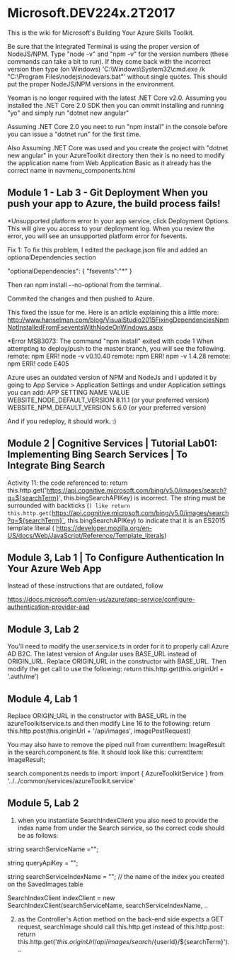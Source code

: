 
# Microsoft.DEV224x.2T2017

This is the wiki for Microsoft's Building Your Azure Skills Toolkit.

Be sure that the Integrated Terminal is using the proper version of NodeJS/NPM. Type "node -v" and "npm -v" for the version numbers (these commands can take a bit to run). If they come back with the incorrect version then type (on Windows) 'C:\Windows\System32\cmd.exe /k "C:\Program Files\nodejs\nodevars.bat"' without single quotes. This should put the proper NodeJS/NPM versions in the environment.

Yeoman is no longer required with the latest .NET Core v2.0. Assuming you installed the .NET Core 2.0 SDK then you can ommit installing and running "yo" and simply run "dotnet new angular"

Assuming .NET Core 2.0 you neet to run "npm install" in the console before you can issue a "dotnet run" for the first time.

Also Assuming .NET Core was used and you create the project with "dotnet new angular" in your AzureToolkit directory then their is no need to modify the application name from Web Application Basic as it already has the correct name in navmenu_components.html

## Module 1 - Lab 3 - Git Deployment When you push your app to Azure, the build process fails!

*Unsupported platform error In your app service, click Deployment Options. This will give you access to your deployment log. When you review the error, you will see an unsupported platform error for fsevents.

Fix 1: To fix this problem, I edited the package.json file and added an optionalDependencies section

"optionalDependencies": { "fsevents":"*" }

Then ran npm install --no-optional from the terminal.

Commited the changes and then pushed to Azure.

This fixed the issue for me. Here is an article explaining this a little more: http://www.hanselman.com/blog/VisualStudio2015FixingDependenciesNpmNotInstalledFromFseventsWithNodeOnWindows.aspx

*Error MSB3073: The command "npm install" exited with code 1 When attempting to deploy/push to the master branch, you will see the following.
remote: npm ERR! node -v v0.10.40 remote: npm ERR! npm -v 1.4.28 remote: npm ERR! code E405

Azure uses an outdated version of NPM and NodeJs and I updated it by going to App Service > Application Settings and under Application settings you can add: APP SETTING NAME VALUE
WEBSITE_NODE_DEFAULT_VERSION 8.11.1 (or your preferred version) WEBSITE_NPM_DEFAULT_VERSION 5.6.0 (or your preferred version)

And if you redeploy, it should work. :)

## Module 2 | Cognitive Services | Tutorial Lab01: Implementing Bing Search Services | To Integrate Bing Search

Activity 11: the code referenced to: return this.http.get('https://api.cognitive.microsoft.com/bing/v5.0/images/search?q=${searchTerm}', this.bingSearchAPIKey) is incorrect. The string must be surrounded with backticks (`) like return this.http.get(`https://api.cognitive.microsoft.com/bing/v5.0/images/search?q=${searchTerm}`, this.bingSearchAPIKey) to indicate that it is an ES2015 template literal ( https://developer.mozilla.org/en-US/docs/Web/JavaScript/Reference/Template_literals)

## Module 3, Lab 1 | To Configure Authentication In Your Azure Web App

Instead of these instructions that are outdated, follow

https://docs.microsoft.com/en-us/azure/app-service/configure-authentication-provider-aad

## Module 3, Lab 2

You'll need to modify the user.service.ts in order for it to properly call Azure AD B2C. The latest version of Angular uses BASE_URL instead of ORIGIN_URL. Replace ORIGIN_URL in the constructor with BASE_URL. Then modify the get call to use the following: return this.http.get(this.originUrl + '.auth/me')

## Module 4, Lab 1

Replace ORIGIN_URL in the constructor with BASE_URL in the azureToolkitservice.ts and then modify Line 16 to the following: return this.http.post(this.originUrl + '/api/images', imagePostRequest)

You may also have to remove the piped null from currentItem: ImageResult in the search.component.ts file. It should look like this: currentItem: ImageResult;

search.component.ts needs to import: import { AzureToolkitService } from '../../common/services/azureToolkit.service'

## Module 5, Lab 2

1) when you instantiate SearchIndexClient you also need to provide the index name from under the Search service, so the correct code should be as follows:

string searchServiceName ="";

string queryApiKey = "";

string searchServiceIndexName = ""; // the name of the index you created on the SavedImages table

SearchIndexClient indexClient = new SearchIndexClient(searchServiceName, searchServiceIndexName, ..

2) as the Controller's Action method on the back-end side expects a GET request, searchImage should call this.http.get instead of this.http.post: return this.http.get('${this.originUrl}/api/images/search/${userId}/${searchTerm}')...
